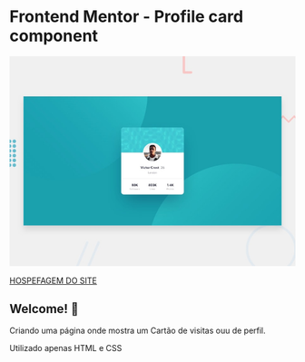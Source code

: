 # Frontend Mentor - Profile card component

![Design preview for the Profile card component coding challenge](./design/desktop-preview.jpg)

[HOSPEFAGEM DO SITE](https://heuristic-pare-0eb076.netlify.app/)

## Welcome! 👋

Criando uma página onde mostra um Cartão de visitas ouu de perfil. 

Utilizado apenas HTML e CSS
